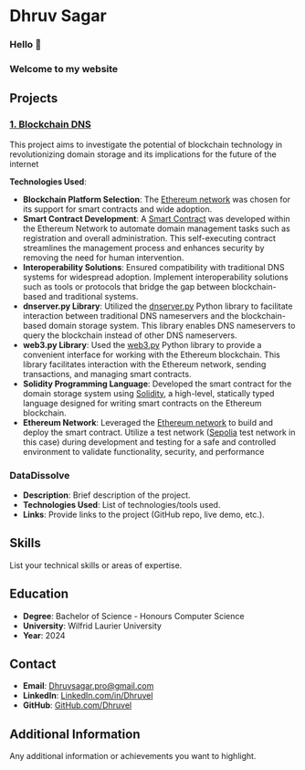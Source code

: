 # Dhruv Sagar

### Hello 👋
### Welcome to my website



## Projects

### [1. Blockchain DNS](https://github.com/dhruvel/Blockchain-DNS)

This project aims to investigate the potential of blockchain technology in revolutionizing domain storage and its implications for the future of the internet

**Technologies Used**:
  - **Blockchain Platform Selection**: The [Ethereum network](https://ethereum.org/en/) was chosen for its support for smart contracts and wide adoption.
  - **Smart Contract Development**: A [Smart Contract](https://ethereum.org/en/developers/docs/smart-contracts/) was developed within the Ethereum Network to automate domain management tasks such as registration and overall administration. This self-executing contract streamlines the management process and enhances security by removing the need for human intervention.
  - **Interoperability Solutions**: Ensured compatibility with traditional DNS systems for widespread adoption. Implement interoperability solutions such as tools or protocols that bridge the gap between blockchain-based and traditional systems.
  - **dnserver.py Library**: Utilized the [dnserver.py](https://pypi.org/project/dnserver/) Python library to facilitate interaction between traditional DNS nameservers and the blockchain-based domain storage system. This library enables DNS nameservers to query the blockchain instead of other DNS nameservers.
  - **web3.py Library**: Used the [web3.py](https://pypi.org/project/web3/) Python library to provide a convenient interface for working with the Ethereum blockchain. This library facilitates interaction with the Ethereum network, sending transactions, and managing smart contracts.
  -  **Solidity Programming Language**: Developed the smart contract for the domain storage system using [Solidity](https://soliditylang.org/), a high-level, statically typed language designed for writing smart contracts on the Ethereum blockchain.
  -   **Ethereum Network**: Leveraged the [Ethereum network](https://ethereum.org/en/) to build and deploy the smart contract. Utilize a test network ([Sepolia](https://sepolia.etherscan.io/) test network in this case) during development and testing for a safe and controlled environment to validate functionality, security, and performance 


### DataDissolve

- **Description**: Brief description of the project.
- **Technologies Used**: List of technologies/tools used.
- **Links**: Provide links to the project (GitHub repo, live demo, etc.).

## Skills

List your technical skills or areas of expertise.

## Education

- **Degree**: Bachelor of Science - Honours Computer Science
- **University**: Wilfrid Laurier University
- **Year**: 2024

## Contact

- **Email**: <Dhruvsagar.pro@gmail.com>
- **LinkedIn**: [LinkedIn.com/in/Dhruvel](https://www.linkedin.com/yourprofile)
- **GitHub**: [GitHub.com/Dhruvel](https://github.com/yourusername)

## Additional Information

Any additional information or achievements you want to highlight.
